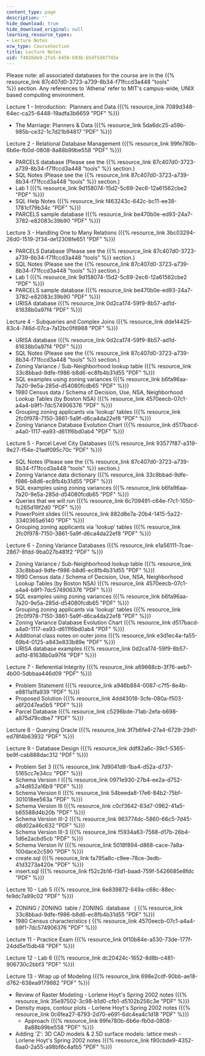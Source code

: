 ```yaml
---
content_type: page
description: ''
hide_download: true
hide_download_original: null
learning_resource_types:
- Lecture Notes
ocw_type: CourseSection
title: Lecture Notes
uid: f4026de9-2fa5-b456-b93b-b5df5d47745e
---
```


Please note: all associated databases for the course are in the {{% resource_link 87c407d0-3723-a739-8b34-f71fccd3a448 "tools" %}} section. Any references to 'Athena' refer to MIT's campus-wide, UNIX based computing environment.

Lecture 1 - Introduction:  Planners and Data ({{% resource_link 7089d348-64ec-ca25-6448-19adfa3b6659 "PDF" %}})

*   The Marriage: Planners & Data ({{% resource_link 5da6dc25-a59b-985b-ce32-1c7d21b94817 "PDF" %}})

Lecture 2 - Relational Database Management ({{% resource_link 99fe780b-6b6e-fb0d-0808-8a88b99be558 "PDF" %}})

*   PARCELS database (Please see the {{% resource_link 87c407d0-3723-a739-8b34-f71fccd3a448 "tools" %}} section.)
*   SQL Notes (Please see the {{% resource_link 87c407d0-3723-a739-8b34-f71fccd3a448 "tools" %}} section.)
*   Lab 1 ({{% resource_link 9d158074-15d2-5c69-2ec6-12a61562cbe2 "PDF" %}})
*   SQL Help Notes ({{% resource_link f463243c-642c-bc11-ee38-1781cf79b34c "PDF" %}})
*   PARCELS sample database ({{% resource_link be470b0e-ed93-24a7-3782-e82083c39b90 "PDF" %}})

Lecture 3 - Handling One to Many Relations ({{% resource_link 3bc03294-26d0-1519-2f34-de12308fe651 "PDF" %}})

*   PARCELS Database (Please see the {{% resource_link 87c407d0-3723-a739-8b34-f71fccd3a448 "tools" %}} section.)
*   SQL Notes (Please see the {{% resource_link 87c407d0-3723-a739-8b34-f71fccd3a448 "tools" %}} section.)
*   Lab 1 ({{% resource_link 9d158074-15d2-5c69-2ec6-12a61562cbe2 "PDF" %}})
*   PARCELS sample database ({{% resource_link be470b0e-ed93-24a7-3782-e82083c39b90 "PDF" %}})
*   URISA database ({{% resource_link 0d2ca174-59f9-8b57-ad1d-81638b0a97f4 "PDF" %}})

Lecture 4 - Subqueries and Complex Joins ({{% resource_link dde14425-83c4-746d-07ca-7a12bc0f6988 "PDF" %}})

*   URISA database ({{% resource_link 0d2ca174-59f9-8b57-ad1d-81638b0a97f4 "PDF" %}})
*   SQL Notes (Please see the {{% resource_link 87c407d0-3723-a739-8b34-f71fccd3a448 "tools" %}} section.) 
*   Zoning Variance / Sub-Neighborhood lookup table ({{% resource_link 33c8bbad-9dfe-f986-b8d6-ec8fb4b31d55 "PDF" %}})
*   SQL examples using zoning variances ({{% resource_link b6fa96aa-7a20-9e5a-285d-d54080fcdb65 "PDF" %}})
*   1980 Census data / Schema of Decision, Use, NSA, Neighborhood Lookup Tables (by Boston NSA) ({{% resource_link 4570eecb-07c1-a4a4-b9f1-7dc574906376 "PDF" %}})
*   Grouping zoning applicants via 'lookup' tables ({{% resource_link 2fc0f978-7150-3861-5a9f-d6ca4da22ef8 "PDF" %}})
*   Zoning Variance Database Evolution Chart ({{% resource_link d517bacd-a4a0-1117-ea93-d611f6bd0ab4 "PDF" %}})

Lecture 5 - Parcel Level City Databases ({{% resource_link 93577f87-a319-9e27-f54e-21adf095c70c "PDF" %}})

*   SQL Notes (Please see the {{% resource_link 87c407d0-3723-a739-8b34-f71fccd3a448 "tools" %}} section.)
*   Zoning Variance data dictionary ({{% resource_link 33c8bbad-9dfe-f986-b8d6-ec8fb4b31d55 "PDF" %}})
*   SQL examples using zoning variances ({{% resource_link b6fa96aa-7a20-9e5a-285d-d54080fcdb65 "PDF" %}})
*   Queries that we will run ({{% resource_link 6c709491-c64e-f7c1-1050-fc265d19f2d0 "PDF" %}})
*   PowerPoint slides ({{% resource_link 882d8e7a-20b4-1415-5a22-3340365a6140 "PDF" %}})
*   Grouping zoning applicants via 'lookup' tables ({{% resource_link 2fc0f978-7150-3861-5a9f-d6ca4da22ef8 "PDF" %}})

Lecture 6 - Zoning Variance Databases ({{% resource_link e1a56111-7cae-2867-8fdd-9ba027b481f2 "PDF" %}})

*   Zoning Variance / Sub-Neighborhood lookup table ({{% resource_link 33c8bbad-9dfe-f986-b8d6-ec8fb4b31d55 "PDF" %}})
*   1980 Census data / Schema of Decision, Use, NSA, Neighborhood Lookup Tables (by Boston NSA) ({{% resource_link 4570eecb-07c1-a4a4-b9f1-7dc574906376 "PDF" %}})
*   SQL examples using zoning variances ({{% resource_link b6fa96aa-7a20-9e5a-285d-d54080fcdb65 "PDF" %}})
*   Grouping zoning applicants via 'lookup' tables ({{% resource_link 2fc0f978-7150-3861-5a9f-d6ca4da22ef8 "PDF" %}})
*   Zoning Variance Database Evolution Chart ({{% resource_link d517bacd-a4a0-1117-ea93-d611f6bd0ab4 "PDF" %}})
*   Additional class notes on outer joins ({{% resource_link e3d1ec4a-fa55-69b4-0125-a843e833b89e "PDF" %}})
*   URISA database examples ({{% resource_link 0d2ca174-59f9-8b57-ad1d-81638b0a97f4 "PDF" %}})

Lecture 7 - Referential Integrity ({{% resource_link a69668cb-3f76-aeb7-4b00-5dbbaa446d09 "PDF" %}})

*   Problem Statement ({{% resource_link a946b884-0087-c7f5-8e4b-e8811a1fa939 "PDF" %}})
*   Proposed Solution ({{% resource_link 4dd43018-3cfe-080a-f503-a6f2047ea5b5 "PDF" %}})
*   Parcel Database ({{% resource_link c5296bde-71ab-2efa-b698-a875d79cdbe7 "PDF" %}})

Lecture 8 - Querying Oracle ({{% resource_link 3f7b6fe4-27a4-6729-29d1-ed78f4b63932 "PDF" %}})

Lecture 9 - Database Design ({{% resource_link ddf82a6c-39c1-5365-be9f-cab888dac312 "PDF" %}})

*   Problem Set 3 ({{% resource_link 7d9041d8-1ba4-d52a-d737-5165cc7e34cc "PDF" %}})
*   Schema Version I ({{% resource_link 0971e930-27b4-ee2a-d752-a74d652a16b9 "PDF" %}})
*   Schema Version II ({{% resource_link 54beeda8-17e6-84b2-75bf-301018ee563a "PDF" %}})
*   Schema Version III ({{% resource_link c0cf3642-83d7-0962-41a5-b65588d4b20b "PDF" %}})
*   Schema Version III-2 ({{% resource_link 963774dc-5860-66c5-7d45-d8d02a46c632 "PDF" %}})
*   Schema Version III-3 ({{% resource_link f5934a63-7568-d17b-26b4-1d6e2acbd5cb "PDF" %}})
*   Schema Version IV ({{% resource_link 5018f894-d868-cace-7a8a-100dace2c590 "PDF" %}})
*   create.sql ({{% resource_link fa795a8c-c9ee-78ce-3edb-41d3273a420e "PDF" %}})
*   insert.sql ({{% resource_link f52c2b16-f3d1-baad-759f-5426685e8fdc "PDF" %}})

Lecture 10 - Lab 5 ({{% resource_link 6e839872-849a-c68c-88ec-fe9dc7a99c02 "PDF" %}})

*   ZONING / ZONING  table / ZONING  database   ( {{% resource_link 33c8bbad-9dfe-f986-b8d6-ec8fb4b31d55 "PDF" %}})
*   1980 Census characteristics ( {{% resource_link 4570eecb-07c1-a4a4-b9f1-7dc574906376 "PDF" %}})

Lecture 11 - Practice Exam ({{% resource_link 0f10b84e-a530-73de-177f-24dd5e15db48 "PDF" %}})

Lecture 12 - Lab 6 ({{% resource_link dc20424c-1652-8d8b-c481-906730c2bbf3 "PDF" %}})

Lecture 13 - Wrap up of Modeling ({{% resource_link 698e2cdf-90bb-ae18-d762-638ea9179882 "PDF" %}})

*   Review of Raster Modeling - Lorlene Hoyt's Spring 2002 notes ({{% resource_link 35e97502-3c98-b1d0-cfb1-d5102b256c3e "PDF" %}})
*   Density maps, contour plots - Lorlene Hoyt's Spring 2002 notes ({{% resource_link 0c6fea27-8793-2d70-e691-6dc4ea4c1d18 "PDF" %}})
    *   Approach ({{% resource_link 99fe780b-6b6e-fb0d-0808-8a88b99be558 "PDF" %}})
*   Adding 'Z': 3D CAD models & 2.5D surface models: lattice mesh - Lorlene Hoyt's Spring 2002 notes ({{% resource_link f80cbde9-4352-6aa0-2a55-a98bf6c4afb5 "PDF" %}})